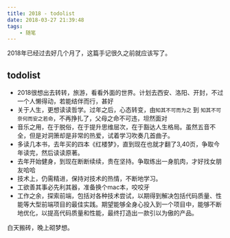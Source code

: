```yaml
---
title: 2018 - todolist
date: 2018-03-27 21:39:48
tags:
    - 随笔
---
```


2018年已经过去好几个月了，这篇手记很久之前就应该写了。

## todolist

- 2018很想出去转转，旅游，看看外面的世界。计划去西安、洛阳、开封，不过一个人懒得动，若能结伴而行，甚好
- 关于人生，更想读读哲学。过年之后，心态转变，由`知其不可而为之` 到 `知其不可奈何而安之若命`，不再挣扎了，父母之命不可违，坦然面对
- 音乐之用，在于脱俗，在于提升思维层次，在于豁达人生格局。虽然五音不全，但是对洞箫却是非常的热爱，试着学习吹奏几首曲子。
- 多读几本书，去年买的四本《红楼梦》，直到现在也就才翻了3,40页，争取今年读完，然后读读原著。
- 去年开始健身，到现在断断续续，贵在坚持。争取练出一身肌肉，才好找女朋友哈哈
- 技术上，仍需精进，保持对技术的热情，不断地学习。
- 工欲善其事必先利其器，准备换个mac本，咬咬牙
- 工作之余，探索前端，包括对各种技术尝试，以期得到解决包括代码质量、性能等大型前端项目的最佳实践。期望能够全身心投入到一个项目中，能够不断地优化，以提高代码质量和性能，最终打造出一款引以为傲的产品。

白天搬砖，晚上砌梦想。
